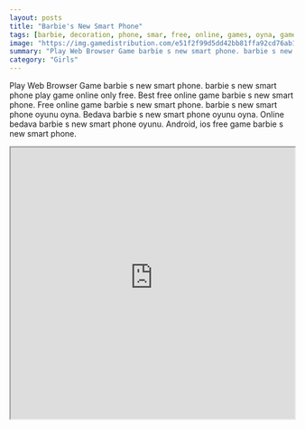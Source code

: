 ```yaml
---
layout: posts
title: "Barbie's New Smart Phone"
tags: [barbie, decoration, phone, smar, free, online, games, oyna, game, free, games, play, play, games]
image: "https://img.gamedistribution.com/e51f2f99d5dd42bb81ffa92cd76ab11e.jpg"
summary: "Play Web Browser Game barbie s new smart phone. barbie s new smart phone play game online only free. Best free online game barbie s new smart phone. Free online game barbie s new smart phone. barbie s new smart phone oyunu oyna. Bedava barbie s new smart phone oyunu oyna. Online bedava barbie s new smart phone oyunu. Android, ios free game barbie s new smart phone."
category: "Girls"
---
```


Play Web Browser Game barbie s new smart phone. barbie s new smart phone play game online only free. Best free online game barbie s new smart phone. Free online game barbie s new smart phone. barbie s new smart phone oyunu oyna. Bedava barbie s new smart phone oyunu oyna. Online bedava barbie s new smart phone oyunu. Android, ios free game barbie s new smart phone.

<iframe width="100%" height="480px;" src="https://html5.gamedistribution.com/e51f2f99d5dd42bb81ffa92cd76ab11e/"></iframe>